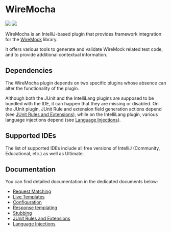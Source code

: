# WireMocha

![](https://img.shields.io/badge/since-IJ2021.3-blue) ![](https://img.shields.io/badge/until-IJ2022.1-blue)

<!-- Plugin description -->
WireMocha is an IntelliJ-based plugin that provides framework integration for the [WireMock](http://wiremock.org) library.

It offers various tools to generate and validate WireMock related test code, and to provide additional contextual information.
<!-- Plugin description end -->

## Dependencies

The WireMocha plugin depends on two specific plugins whose absence can alter the functionality of the plugin.

Although both the JUnit and the IntelliLang plugins are supposed to be bundled with the IDE, it can happen that they are missing or disabled.
On the JUnit plugin, JUnit Rule and extension field generation actions depend (see [JUnit Rules and Extensions](docs/junit_rules_and_extensions.md)), while 
on the IntelliLang plugin, various language injections depend (see [Language Injections](docs/language_injections.md)).

## Supported IDEs

The list of supported IDEs include all free versions of IntelliJ (Community, Educational, etc.) as well as Ultimate.

## Documentation

You can find detailed documentation in the dedicated documents below:

- [Request Matching](docs/request_matching.md)
- [Live Templates](docs/live_templates.md)
- [Configuration](docs/configuration.md)
- [Response templating](docs/response_templating.md)
- [Stubbing](docs/stubbing.md)
- [JUnit Rules and Extensions](docs/junit_rules_and_extensions.md)
- [Language Injections](docs/language_injections.md)
